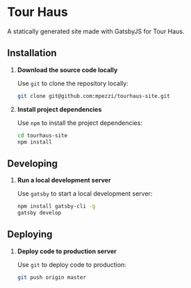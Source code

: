 # Tour Haus

A statically generated site made with GatsbyJS for Tour Haus.

## Installation

1.  **Download the source code locally**

    Use `git` to clone the repository locally:

    ```sh
    git clone git@github.com:mpezzi/tourhaus-site.git
    ```

2.  **Install project dependencies**

    Use `npm` to install the project dependencies:

    ```sh
    cd tourhaus-site
    npm install
    ```

## Developing

1.  **Run a local development server**

    Use `gatsby` to start a local development server:

    ```sh
    npm install gatsby-cli -g
    gatsby develop
    ```

## Deploying

1.  **Deploy code to production server**

    Use `git` to deploy code to production:

    ```sh
    git push origin master
    ```
